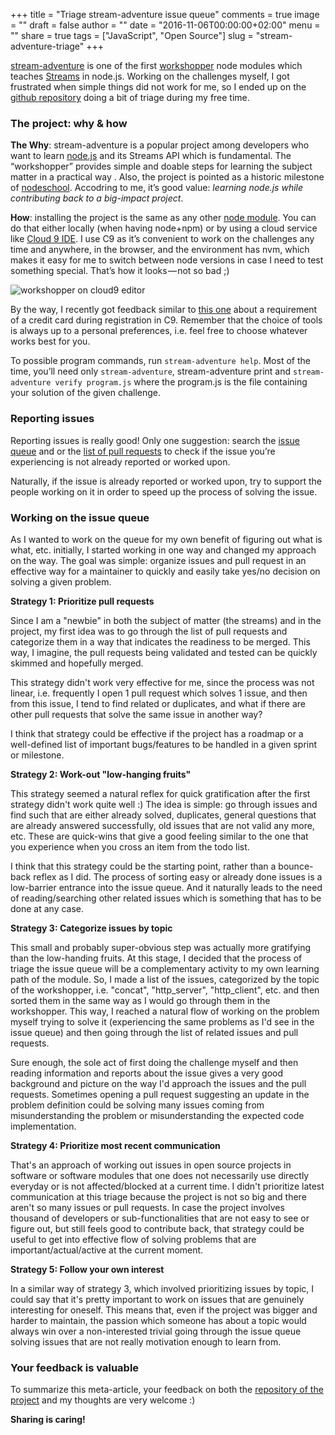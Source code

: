 +++
title = "Triage stream-adventure issue queue"
comments = true
image = ""
draft = false
author = ""
date = "2016-11-06T00:00:00+02:00"
menu = ""
share = true
tags = ["JavaScript", "Open Source"]
slug = "stream-adventure-triage"
+++

[stream-adventure](https://github.com/workshopper/stream-adventure) is one of the first [workshopper](https://nodeschool.io/about.html) node modules which teaches [Streams](https://nodejs.org/api/stream.html) in node.js. Working on the challenges myself, I got frustrated when simple things did not work for me, so I ended up on the [github repository](https://github.com/workshopper/stream-adventure) doing a bit of triage during my free time.

### The project: why & how

**The Why**: stream-adventure is a popular project among developers who want to learn [node.js](https://nodejs.org/) and its Streams API which is fundamental. The “workshopper” provides simple and doable steps for learning the subject matter in a practical way . Also, the project is pointed as a historic milestone of [nodeschool](https://nodeschool.io/about.html). Accodring to me, it’s good value: _learning node.js while contributing back to a big-impact project_.

**How**: installing the project is the same as any other [node module](https://www.npmjs.com/package/stream-adventure#install). You can do that either locally (when having node+npm) or by using a cloud service like [Cloud 9 IDE](/cloud9-editor). I use C9 as it’s convenient to work on the challenges any time and anywhere, in the browser, and the environment has nvm, which makes it easy for me to switch between node versions in case I need to test something special.
That’s how it looks — not so bad ;)

![workshopper on cloud9 editor](https://cdn-images-1.medium.com/max/1400/1*ha_bEZaLR_t9Kc13Tac-Qw.png)

By the way, I recently got feedback similar to [this one](http://forum.freecodecamp.com/t/cloud9-requiring-credit-card/23482) about a requirement of a credit card during registration in C9. Remember that the choice of tools is always up to a personal preferences, i.e. feel free to choose whatever works best for you.

To possible program commands, run `stream-adventure help`. Most of the time, you’ll need only `stream-adventure`, stream-adventure print and `stream-adventure verify program.js` where the program.js is the file containing your solution of the given challenge.

### Reporting issues

Reporting issues is really good! Only one suggestion: search the [issue queue](https://github.com/workshopper/stream-adventure/issues) and or the [list of pull requests](https://github.com/workshopper/stream-adventure/pulls) to check if the issue you’re experiencing is not already reported or worked upon.

Naturally, if the issue is already reported or worked upon, try to support the people working on it in order to speed up the process of solving the issue.

### Working on the issue&nbsp;queue

As I wanted to work on the queue for my own benefit of figuring out what is what, etc. initially, I started working in one way and changed my approach on the way. The goal was simple: organize issues and pull request in an effective way for a maintainer to quickly and easily take yes/no decision on solving a given problem.

**Strategy 1: Prioritize pull requests**

Since I am a "newbie" in both the subject of matter (the streams) and in the project, my first idea was to go through the list of pull requests and categorize them in a way that indicates the readiness to be merged. This way, I imagine, the pull requests being validated and tested can be quickly skimmed and hopefully merged.

This strategy didn't work very effective for me, since the process was not linear, i.e. frequently I open 1 pull request which solves 1 issue, and then from this issue, I tend to find related or duplicates, and what if there are other pull requests that solve the same issue in another way?

I think that strategy could be effective if the project has a roadmap or a well-defined list of important bugs/features to be handled in a given sprint or milestone.

**Strategy 2: Work-out "low-hanging fruits"**

This strategy seemed a natural reflex for quick gratification after the first strategy didn't work quite well&nbsp;:) The idea is simple: go through issues and find such that are either already solved, duplicates, general questions that are already answered successfully, old issues that are not valid any more, etc. These are quick-wins that give a good feeling similar to the one that you experience when you cross an item from the todo list.

I think that this strategy could be the starting point, rather than a bounce-back reflex as I did. The process of sorting easy or already done issues is a low-barrier entrance into the issue queue. And it naturally leads to the need of reading/searching other related issues which is something that has to be done at any case.

**Strategy 3: Categorize issues by topic**

This small and probably super-obvious step was actually more gratifying than the low-handing fruits. At this stage, I decided that the process of triage the issue queue will be a complementary activity to my own learning path of the module. So, I made a list of the issues, categorized by the topic of the workshopper, i.e. "concat", "http_server", "http_client", etc. and then sorted them in the same way as I would go through them in the workshopper. This way, I reached a natural flow of working on the problem myself trying to solve it (experiencing the same problems as I'd see in the issue queue) and then going through the list of related issues and pull requests.

Sure enough, the sole act of first doing the challenge myself and then reading information and reports about the issue gives a very good background and picture on the way I'd approach the issues and the pull requests. Sometimes opening a pull request suggesting an update in the problem definition could be solving many issues coming from misunderstanding the problem or misunderstanding the expected code implementation.

**Strategy 4: Prioritize most recent communication**

That's an approach of working out issues in open source projects in software or software modules that one does not necessarily use directly everyday or is not affected/blocked at a current time. I didn't prioritize latest communication at this triage because the project is not so big and there aren't so many issues or pull requests. In case the project involves thousand of developers or sub-functionalities that are not easy to see or figure out, but still feels good to contribute back, that strategy could be useful to get into effective flow of solving problems that are important/actual/active at the current moment.

**Strategy 5: Follow your own interest**

In a similar way of strategy 3, which involved prioritizing issues by topic, I could say that it's pretty important to work on issues that are genuinely interesting for oneself. This means that, even if the project was bigger and harder to maintain, the passion which someone has about a topic would always win over a non-interested trivial going through the issue queue solving issues that are not really motivation enough to learn from.

### Your feedback is&nbsp;valuable

To summarize this meta-article, your feedback on both the [repository of the project][1] and my thoughts are very welcome&nbsp;:)

**Sharing is caring!**

[1]: https://github.com/workshopper/stream-adventure/issues
